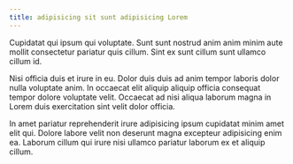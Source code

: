 ```yaml
---
title: adipisicing sit sunt adipisicing Lorem
---
```


Cupidatat qui ipsum qui voluptate. Sunt sunt nostrud anim anim minim aute mollit consectetur pariatur quis cillum. Sint ex sunt cillum sunt ullamco cillum id.

Nisi officia duis et irure in eu. Dolor duis duis ad anim tempor laboris dolor nulla voluptate anim. In occaecat elit aliquip aliquip officia consequat tempor dolore voluptate velit. Occaecat ad nisi aliqua laborum magna in Lorem duis exercitation sint velit dolor officia.

In amet pariatur reprehenderit irure adipisicing ipsum cupidatat minim amet elit qui. Dolore labore velit non deserunt magna excepteur adipisicing enim ea. Laborum cillum qui irure nisi ullamco pariatur laborum ex et aliquip cillum.